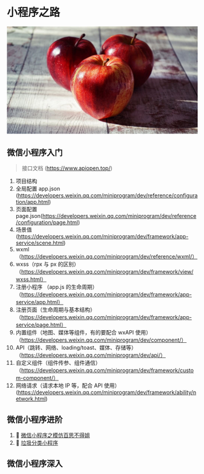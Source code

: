 # 小程序之路

![](./screenshot/banner.jpg)

## 微信小程序入门

> 接口文档 (https://www.apiopen.top/)

1. 项目结构
2. 全局配置 app.json (https://developers.weixin.qq.com/miniprogram/dev/reference/configuration/app.html)
3. 页面配置 page.json(https://developers.weixin.qq.com/miniprogram/dev/reference/configuration/page.html)
4. 场景值(https://developers.weixin.qq.com/miniprogram/dev/framework/app-service/scene.html)
5. wxml（https://developers.weixin.qq.com/miniprogram/dev/reference/wxml/）
6. wxss（rpx 与 px 的区别）（https://developers.weixin.qq.com/miniprogram/dev/framework/view/wxss.html）
7. 注册小程序 （app.js 的生命周期）（https://developers.weixin.qq.com/miniprogram/dev/framework/app-service/app.html）
8. 注册页面（生命周期与基本结构）（https://developers.weixin.qq.com/miniprogram/dev/framework/app-service/page.html）
9. 内置组件（地图、媒体等组件，有的要配合 wxAPI 使用）（https://developers.weixin.qq.com/miniprogram/dev/component/）
10. API（跳转、网络、loading/toast、媒体、存储等）（https://developers.weixin.qq.com/miniprogram/dev/api/）
11. 自定义组件（组件传参、组件通信）（https://developers.weixin.qq.com/miniprogram/dev/framework/custom-component/）
12. 网络请求（请求本地 IP 等，配合 API 使用）(https://developers.weixin.qq.com/miniprogram/dev/framework/ability/network.html)

## 微信小程序进阶

1. :iphone: [微信小程序之模仿百思不得姐](https://github.com/dirkhe1051931999/wx-baisibudeqijie)
2. :iphone: [垃圾分类小程序](https://github.com/dirkhe1051931999/wx-rubbish)

## 微信小程序深入
